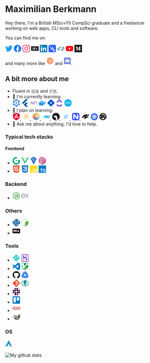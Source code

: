 # Maximilian Berkmann

Hey there, I'm a British MSci+YII CompSci graduate and a freelancer working on web apps, CLI tools and software.

You can find me on:
<p>
  <a href="https://twitter.com/Berkmann18"><img src="assets/twitter.svg" width="24px" alt="Twitter"></a>
  <a href="https://www.facebook.com/maxkberkmann"><img src="assets/facebook.svg" width="24px" alt="Facebook"></a>
  <a href="https://www.instagram.com/Berkmann18"><img src="assets/instagram.svg" width="24px" alt="Instagram"></a>
  <a href="https://dev.to/berkmann18"><img src="assets/dev-dot-to.svg" width="24px" alt="DEV.to"></a>
  <a href="https://www.linkedin.com/in/mberkmann"><img src="assets/linkedin.svg" width="24px" alt="Linkedin"></a>
  <a href="https://hashnode.com/@berkmann18"><img src="assets/hashnode.svg" width="24px" alt="Hashnode"></a>
  <a href="https://profile.codersrank.io/user/berkmann18/"><img src="assets/codersrank.svg" width="24px" alt="CodersRank"></a>
  <a href="https://www.youtube.com/channel/UCrNauxRnXHOa-VZWwXSJMfA?view_as=subscriber"><img src="assets/youtube.svg" width="24px" alt="YouTube"></a>
  <a href="https://medium.com/@B.Max"><img src="assets/medium.svg" width="24px" alt="Medium"></a>
</p>
<p>and many more like <img src="assets/devrant.svg" width="24px" alt="DevRant"> and <img src="assets/discord.svg" width="24px" alt="Discord">.</p>

## A bit more about me
<ul>
  <li>Fluent in 🇬🇧 and 🇫🇷.</li>
  <li>
    🌱 I'm currently learning:<br>
    <img src="assets/quasar.svg" width="24px" alt="Quasar">
    <img src="assets/flutter.svg" width="24px" alt="Flutter">
    <img src="assets/dot-net.svg" width="24px" alt=".NET Core">
    <img src="assets/docker.svg" width="24px" alt="Docker">
    <img src="assets/jirasoftware.svg" width="24px" alt="Jira Software">
    <img src="assets/clickup.svg" width="24px" alt="ClickUp">
    <img src="assets/xero.svg" width="24px" alt="Xero">
  </li>

  <li>
    🌱 I plan on learning:<br>
    <img src="assets/angular.svg" width="24px" alt="Angular">, 
    <a href="https://github.com/neutralinojs/neutralinojs"><img src="assets/neutralinojs.svg" width="24px" alt="Neutralino"></a>, 
    <img src="assets/juce.svg" width="24px" alt="Juce">, 
    <img src="assets/go.svg" width="24px" alt="Go">, 
    <img src="assets/deno.svg" width="24px" alt="Deno">, 
    <img src="assets/capacitor.svg" width="24px" alt="Capacitor">, <img src="assets/nativescript.svg" width="24px" alt="NativeScript">, 
    <img src="assets/fastify.svg" width="24px" alt="Fastify">
    <img src="assets/kubernetes.svg" width="24px" alt="K8s">
    <img src="assets/rust.svg" width="24px" alt="Rust">
  </li>
  <li>
    💬 Ask me about anything, I'd love to help.
  </li>
</ul>

### Typical tech stacks
#### Frontend
- <img src="assets/gridsome.svg" width="24px" alt="Gridsome"> <img src="assets/vue-dot-js.svg" width="24px" alt="Vue.js"> <img src="assets/vuetify.svg" width="24px" alt="Vuetify"> <img src="assets/sass.svg" width="24px" alt="SCSS">
- <img src="assets/html5.svg" width="24px" alt="HTML5"> <img src="assets/css3.svg" width="24px" alt="CSS3"> <img src="assets/javascript.svg" width="24px" alt="JS"> <img src="assets/typescript.svg" width="24px" alt="TS">

### Backend
- <img src="assets/node-dot-js.svg" width="24px" alt="Node.js"> <img src="assets/express.svg" width="24px" alt="Express.js">


### Others
- <img src="assets/python.svg" width="24px" alt="Python"> <img src="assets/gnubash.svg" width="24px" alt="Bash">
- <img src="assets/markdown.svg" width="24px" alt="Markdown">

### Tools
- <img src="assets/netlify.svg" width="24px" alt="Netlify"> <img src="assets/heroku.svg" width="24px" alt="Heroku">
- <img src="assets/visualstudiocode.svg" width="24px" alt="VSCode"> <img src="assets/vim.svg" width="24px" alt="Vim">
- <img src="assets/github.svg" width="24px" alt="GitHub"> <img src="assets/googledrive.svg" width="24px" alt="Google Drive">
- <img src="assets/git.svg" width="24px" alt="Git"> <img src="assets/gitkraken.svg" width="24px" alt="GitKraken">
- <img src="assets/slack.svg" width="24px" alt="Slack">
- <img src="assets/trello.svg" width="24px" alt="Trello">
- <img src="assets/npm.svg" width="24px" alt="NPM">
- <img src="assets/gimp.svg" width="24px" alt="GIMP">
### OS
<img src="assets/archlinux.svg" width="24px" alt="ArchLinux">

![My github stats](https://github-readme-stats.vercel.app/api?username=Berkmann18&show_icons=true&hide_border=true)

<!-- <script src="https://profile.codersrank.io/widget/widget.js"></script>
<codersrank-widget username="berkmann18"></codersrank-widget> -->